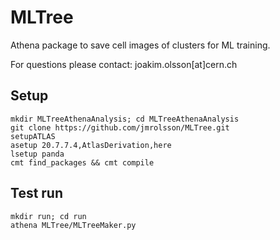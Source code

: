 # MLTree 
Athena package to save cell images of clusters for ML training.

For questions please contact: joakim.olsson[at]cern.ch

## Setup

```
mkdir MLTreeAthenaAnalysis; cd MLTreeAthenaAnalysis
git clone https://github.com/jmrolsson/MLTree.git 
setupATLAS
asetup 20.7.7.4,AtlasDerivation,here
lsetup panda
cmt find_packages && cmt compile 
```

## Test run

```
mkdir run; cd run
athena MLTree/MLTreeMaker.py
```
